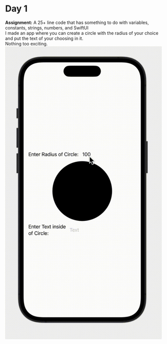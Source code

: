 # Day 1
**Assignment:** A 25+ line code that has something to do with variables, constants, strings, numbers, and SwiftUI <br>
I made an app where you can create a circle with the radius of your choice and put the text of your choosing in it.<br>
Nothing too exciting.<br>
![Day 1 Gif](https://github.com/BerkGozek/HackingWithSwift/blob/0278d651348ea6fdbcd6674d46cbda958c9c88d9/ReadmeGifs/Day1.gif)